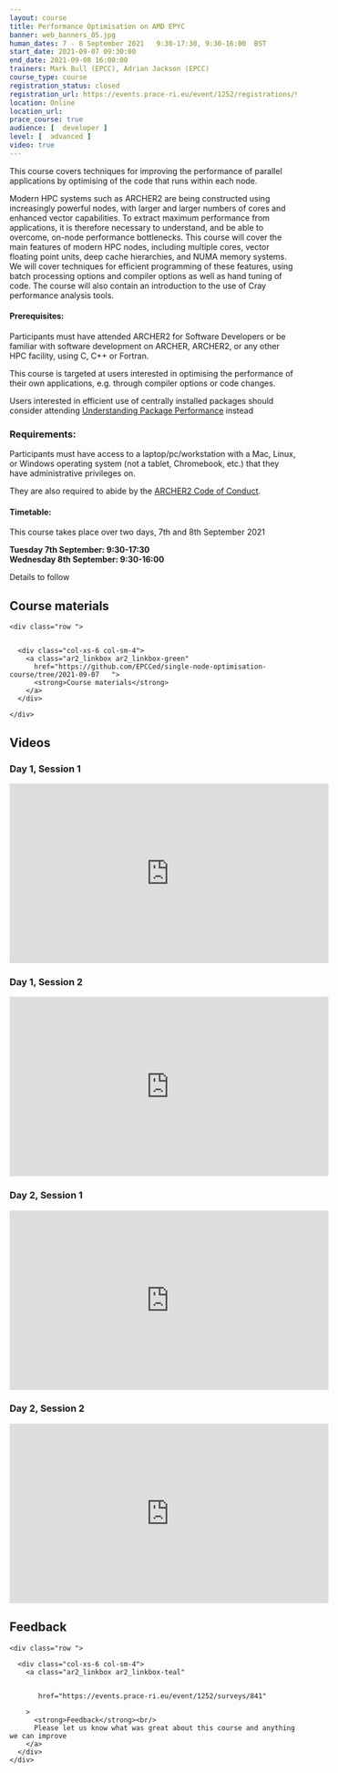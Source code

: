 ```yaml
---
layout: course
title: Performance Optimisation on AMD EPYC
banner: web_banners_05.jpg 
human_dates: 7 - 8 September 2021   9:30-17:30, 9:30-16:00  BST
start_date: 2021-09-07 09:30:00
end_date: 2021-09-08 16:00:00
trainers: Mark Bull (EPCC), Adrian Jackson (EPCC)
course_type: course
registration_status: closed
registration_url: https://events.prace-ri.eu/event/1252/registrations/919/
location: Online
location_url:
prace_course: true
audience: [  developer ]
level: [  advanced ]
video: true
---
```




This course covers techniques for improving the performance of parallel applications by optimising of the code that runs within each node.

Modern HPC systems such as ARCHER2 are being constructed using increasingly powerful nodes, with larger and larger numbers of cores and enhanced vector capabilities. To extract maximum performance from applications, it is therefore necessary to understand, and be able to overcome, on-node performance bottlenecks. This course will cover the main features of modern HPC nodes, including multiple cores, vector floating point units, deep cache hierarchies, and NUMA memory systems. We will cover techniques for efficient programming of these features, using batch processing options and compiler options as well as hand tuning of code. The course will also contain an introduction to the use of Cray performance analysis tools.


#### Prerequisites:

Participants must have attended ARCHER2 for Software Developers or be familiar with software development on ARCHER, ARCHER2, or any other HPC facility, using C, C++ or Fortran.

This course is targeted at users interested in optimising the performance of their own applications, e.g. through compiler options or code changes.

Users interested in efficient use of centrally installed packages should consider attending [Understanding Package Performance](https://www.archer2.ac.uk/training/courses/211028-package-performance/) instead

### Requirements:

Participants must have access to a laptop/pc/workstation with a Mac, Linux, or Windows operating system (not a tablet, Chromebook, etc.) that they have administrative privileges on.

They are also required to abide by the [ARCHER2  Code of Conduct](../../../about/policies/code-of-conduct.html). 


#### Timetable:

This course takes place over two days, 7th and 8th September 2021

**Tuesday 7th September: 9:30-17:30<br>
Wednesday 8th September: 9:30-16:00**

Details to follow

<section id="service">

 

<h2><a name="materials">Course materials</a></h2>


    <div class="row ">	

		
      <div class="col-xs-6 col-sm-4">
        <a class="ar2_linkbox ar2_linkbox-green" 
          href="https://github.com/EPCCed/single-node-optimisation-course/tree/2021-09-07   ">
          <strong>Course materials</strong>         
        </a>
      </div>


<!--  
      <div class="col-xs-6 col-sm-4">
        <a class="ar2_linkbox ar2_linkbox-teal" 
          href="https://pad.archer2.ac.uk/p/210907-performance-optimisation">
          <strong>Course Chat</strong>       
        </a>
      </div>
		
 -->
 	</div>
		
		
					


		
<h2><a name="videos">Videos</a></h2>

<h3>Day 1, Session 1</h3>

<div>
	<iframe title="Video" width="560" height="315" src="https://www.youtube.com/embed/Hczvv9L-BYg" frameborder="0" allow="accelerometer; autoplay; encrypted-media; gyroscope; picture-in-picture" allowfullscreen></iframe>
</div>


<h3>Day 1, Session 2</h3>

<div>
	<iframe title="Video" width="560" height="315" src="https://www.youtube.com/embed/LaMGvaWXd98" frameborder="0" allow="accelerometer; autoplay; encrypted-media; gyroscope; picture-in-picture" allowfullscreen></iframe>
</div>


<h3>Day 2, Session 1</h3>

<div>
	<iframe title="Video" width="560" height="315" src="https://www.youtube.com/embed/PqYs3LKzhOc" frameborder="0" allow="accelerometer; autoplay; encrypted-media; gyroscope; picture-in-picture" allowfullscreen></iframe>
</div>


<h3>Day 2, Session 2</h3>

<div>
	<iframe title="Video" width="560" height="315" src="https://www.youtube.com/embed/WClaPNjMLCg" frameborder="0" allow="accelerometer; autoplay; encrypted-media; gyroscope; picture-in-picture" allowfullscreen></iframe>
</div>

 
<h2><a name="feedback">Feedback</a></h2>


    <div class="row ">	

      <div class="col-xs-6 col-sm-4">
        <a class="ar2_linkbox ar2_linkbox-teal" 


		   href="https://events.prace-ri.eu/event/1252/surveys/841"

		>
          <strong>Feedback</strong><br/>
          Please let us know what was great about this course and anything we can improve
        </a>
      </div>
    </div>
		
		

 
</section>


